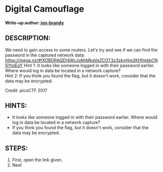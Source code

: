 # Digital Camouflage
#### Write-up author: [jon-brandy](https://github.com/jon-brandy)
## DESCRIPTION:

We need to gain access to some routers. 
Let's try and see if we can find the password in the captured network data: https://mega.nz/#!XDBDRAQD!4jRcJvAhMkaVaZCOT3z3zkyHre2KHfmkbCN5lYpiEoY 
Hint 1: It looks like someone logged in with their password earlier. Where would log in data be located in a network capture?
<br /> 
Hint 2: If you think you found the flag, but it doesn't work, consider that the data may be encrypted.

Credit: picoCTF 2017

## HINTS:
- It looks like someone logged in with their password earlier. Where would log in data be located in a network capture?
- If you think you found the flag, but it doesn't work, consider that the data may be encrypted.

## STEPS:
1. First, open the link given.
2. Next
